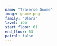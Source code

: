 ```yaml
---
name: "Traverse Gnome"
image: gnome.png
family: "Dhara"
level: 100
start_floor: 61
end_floor: 63
patrol: false
---
```

